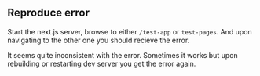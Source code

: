 ## Reproduce error
Start the next.js server, browse to either `/test-app` or `test-pages`. And upon navigating to the other one you should recieve the error.

It seems quite inconsistent with the error. Sometimes it works but upon rebuilding or restarting dev server you get the error again.